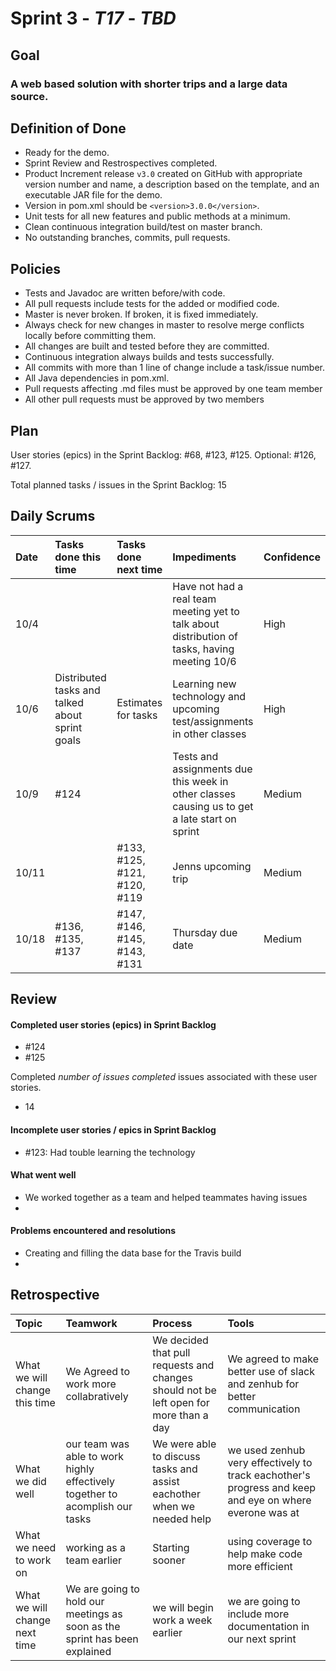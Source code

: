 # Sprint 3 - *T17* - *TBD*

## Goal

### A web based solution with shorter trips and a large data source.

## Definition of Done

* Ready for the demo.
* Sprint Review and Restrospectives completed.
* Product Increment release `v3.0` created on GitHub with appropriate version number and name, a description based on the template, and an executable JAR file for the demo.
* Version in pom.xml should be `<version>3.0.0</version>`.
* Unit tests for all new features and public methods at a minimum.
* Clean continuous integration build/test on master branch.
* No outstanding branches, commits, pull requests. 

## Policies

* Tests and Javadoc are written before/with code.  
* All pull requests include tests for the added or modified code.
* Master is never broken.  If broken, it is fixed immediately.
* Always check for new changes in master to resolve merge conflicts locally before committing them.
* All changes are built and tested before they are committed.
* Continuous integration always builds and tests successfully.
* All commits with more than 1 line of change include a task/issue number.
* All Java dependencies in pom.xml.
* Pull requests affecting .md files must be approved by one team member
* All other pull requests must be approved by two members

## Plan 

User stories (epics) in the Sprint Backlog: #68, #123, #125. Optional: #126, #127.  

Total planned tasks / issues in the Sprint Backlog: 15 

## Daily Scrums

Date | Tasks done this time | Tasks done next time | Impediments | Confidence
:--- | :--- | :--- | :--- | :---
10/4 | | | Have not had a real team meeting yet to talk about distribution of tasks, having meeting 10/6| High
10/6 | Distributed tasks and talked about sprint goals | Estimates for tasks | Learning new technology and upcoming test/assignments in other classes | High 
10/9 | #124 | | Tests and assignments due this week in other classes causing us to get a late start on sprint | Medium 
10/11 |  | #133, #125, #121, #120, #119| Jenns upcoming trip | Medium 
10/18 | #136, #135, #137 | #147, #146, #145, #143, #131 | Thursday due date | Medium 
 

## Review

#### Completed user stories (epics) in Sprint Backlog 
* #124
* #125

Completed *number of issues completed* issues associated with these user stories.
* 14

#### Incomplete user stories / epics in Sprint Backlog 
* #123: Had touble learning the technology 

#### What went well
* We worked together as a team and helped teammates having issues 
*

#### Problems encountered and resolutions
* Creating and filling the data base for the Travis build
*

## Retrospective

Topic | Teamwork | Process | Tools
:--- | :--- | :--- | :---
What we will change this time | We Agreed to work more collabratively | We decided that pull requests and changes should not be left open for more than a day | We agreed to make better use of slack and zenhub for better communication 
What we did well | our team was able to work highly effectively together to acomplish our tasks | We were able to discuss tasks and assist eachother when we needed help | we used zenhub very effectively to track eachother's progress and keep and eye on where everone was at
What we need to work on | working as a team earlier | Starting sooner | using coverage to help make code more efficient
What we will change next time | We are going to hold our meetings as soon as the sprint has been explained | we will begin work a week earlier  | we are going to include more documentation in our next sprint
